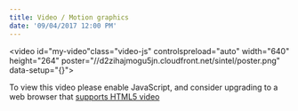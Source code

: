 ```yaml
---
title: Video / Motion graphics
date: '09/04/2017 12:00 PM'
---
```

<link href="https://vjs.zencdn.net/6.2.7/video-js.css" rel="stylesheet">

<video id="my-video"class="video-js" controlspreload="auto" width="640" height="264" poster="//d2zihajmogu5jn.cloudfront.net/sintel/poster.png" data-setup="{}">
<source src="https://videojs.com/269d923b-5164-407a-932e-e60b0913ce99" type='video/mp4'>
<source src="https://videojs.com/269d923b-5164-407a-932e-e60b0913ce99" type='video/webm'>
<p class="vjs-no-js">
To view this video please enable JavaScript, and consider upgrading to a web browser that
<a href="http://videojs.com/html5-video-support "target="_blank">supports HTML5 video</a></p>
</video>

<script src="https://vjs.zencdn.net/6.2.7/video.js"</script>



